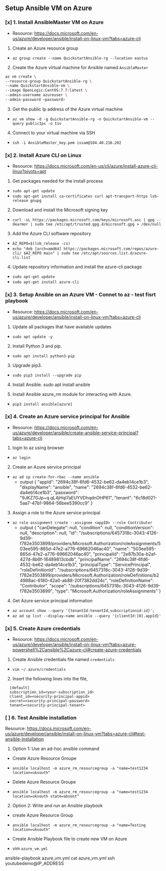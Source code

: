## Setup Ansible VM on Azure
### [x] 1. Install AnsibleMaster VM on Azure
- Resource: https://docs.microsoft.com/en-us/azure/developer/ansible/install-on-linux-vm?tabs=azure-cli

1. Create an Azure resource group
- `az group create --name QuickstartAnsible-rg --location eastus`

2. Create the Azure virtual machine for Ansible named `AnsibleMaster`
``` bash
az vm create \
--resource-group QuickstartAnsible-rg \
--name QuickstartAnsible-vm \
--image OpenLogic:CentOS:7.7:latest \
--admin-username azureuser \
--admin-password <password>
```

3. Get the public Ip address of the Azure virtual machine
- `az vm show -d -g QuickstartAnsible-rg -n QuickstartAnsible-vm --query publicIps -o tsv`

4. Connect to your virtual machine via SSH
- `ssh -i AnsibleMaster_key.pem issam@104.40.216.202`

### [x] 2. Install Azure CLI on Linux
- Resource: https://docs.microsoft.com/en-us/cli/azure/install-azure-cli-linux?pivots=apt

1. Get packages needed for the install process
- `sudo apt-get update`
- `sudo apt-get install ca-certificates curl apt-transport-https lsb-release gnupg`

2. Download and install the Microsoft signing key
- `curl -sL https://packages.microsoft.com/keys/microsoft.asc | gpg --dearmor | sudo tee /etc/apt/trusted.gpg.d/microsoft.gpg > /dev/null`

3. Add the Azure CLI software repository
- `AZ_REPO=$(lsb_release -cs)`
- `echo "deb [arch=amd64] https://packages.microsoft.com/repos/azure-cli/ $AZ_REPO main" | sudo tee /etc/apt/sources.list.d/azure-cli.list`

4. Update repository information and install the azure-cli package
- `sudo apt-get update`
- `sudo apt-get install azure-cli`

### [x] 3. Setup Ansible on an Azure VM - Connet to az - test fisrt playbook
- Resource: https://docs.microsoft.com/en-us/azure/developer/ansible/install-on-linux-vm?tabs=azure-cli

1. Update all packages that have available updates
- `sudo apt update -y`

2. Install Python 3 and pip.
- `sudo apt install python3-pip`

3. Upgrade pip3.
- `sudo pip3 install --upgrade pip`

4. Install Ansible.
sudo apt install ansible

5. Install Ansible azure_rm module for interacting with Azure.
- `pip3 install ansible[azure]`



### [x] 4. Create an Azure service principal for Ansible
- Resource: https://docs.microsoft.com/en-us/azure/developer/ansible/create-ansible-service-principal?tabs=azure-cli
1. login to az using browser
- `az login`

2. Create an Azure service principal
- ` az ad sp create-for-rbac --name ansible `
  - output
  {
    "appId": "2694c38f-6fd6-4532-be62-da4eb14ce1b3",
    "displayName": "ansible",
    "name": "2694c38f-6fd6-4532-be62-da4eb14ce1b3",
    "password": "9JKZ7GJp~q.qL4jHqI7aEUYVDhqdnOHP61",
    "tenant": "6c18d021-5aa7-47b1-9864-56bee5390cc9"
  }

3. Assign a role to the Azure service principal
- `az role assignment create --assignee <appID> --role Contributor`
  - output 
  {
    "canDelegate": null,
    "condition": null,
    "conditionVersion": null,
    "description": null,
    "id": "/subscriptions/6457318c-3043-4126-9d39-f782e3503899/providers/Microsoft.Authorization/roleAssignments/503ee595-865d-47e2-a776-69662046ac40",
    "name": "503ee595-865d-47e2-a776-69662046ac40",
    "principalId": "2e87b30a-b2af-427d-8b6f-16489813cbdb",
    "principalName": "2694c38f-6fd6-4532-be62-da4eb14ce1b3",
    "principalType": "ServicePrincipal",
    "roleDefinitionId": "/subscriptions/6457318c-3043-4126-9d39-f782e3503899/providers/Microsoft.Authorization/roleDefinitions/b24988ac-6180-42a0-ab88-20f7382dd24c",
    "roleDefinitionName": "Contributor",
    "scope": "/subscriptions/6457318c-3043-4126-9d39-f782e3503899",
    "type": "Microsoft.Authorization/roleAssignments"
  }

4. Get Azure service principal information
- `az account show --query '{tenantId:tenantId,subscriptionid:id}';`
- `az ad sp list --display-name ansible --query '{clientId:[0].appId}'`

### [x] 5. Create Azure credentials
- Resource: https://docs.microsoft.com/en-us/azure/developer/ansible/install-on-linux-vm?tabs=azure-powershell%2Cansible%2Cazure-cli#create-azure-credentials

1. Create Ansible credentials file named `credentials`
- `vim ~/.azure/credentials`
2. Insert the following lines into the file, 
```
  [default]
  subscription_id=<your-subscription_id>
  client_id=<security-principal-appid>
  secret=<security-principal-password>
  tenant=<security-principal-tenant>
```

### [ ] 6. Test Ansible installation
Resource: https://docs.microsoft.com/en-us/azure/developer/ansible/install-on-linux-vm?tabs=azure-cli#test-ansible-installation

1. Option 1: Use an ad-hoc ansible command
- Create Azure Resource Groupe
- `ansible localhost -m azure_rm_resourcegroup -a "name=test1234 location=uksouth"`

- Delete Azure Resource Groupe
- `ansible localhost -m azure_rm_resourcegroup -a "name=test1234 location=uksouth state=absent"`

2. Option 2: Write and run an Ansible playbook
- create Azure Resource Group
- `ansible localhost -m azure_rm_resourcegroup -a "name=Testing location=uksouth"`

- Create Ansible Playbook file to create new VM on Azure
- vim `azure_vm.yml`



ansible-playbook azure_vm.yml
cat azure_vm.yml
ssh youtubedemo@IP_ADDRESS

